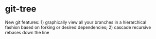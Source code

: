# git-tree
New git features: 1) graphically view all your branches in a hierarchical fashion based on forking or desired dependencies; 2) cascade recursive rebases down the line
